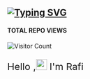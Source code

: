 

## [![Typing SVG](https://readme-typing-svg.herokuapp.com?font=Lemon+milk&color=F7000&lines=Hello...++im+Rafi;Welcome+to+my+profile;Web+developer)](https://git.io/typing-svg)
#### TOTAL REPO VIEWS
![Visitor Count](https://profile-counter.glitch.me/Rafi/count.svg)

<p style="font-size: 22px; font-family: 900;">Hello ,<a href="Hey" ><img src="https://raw.githubusercontent.com/TOXIC-DEVIL/TOXIC-DEVIL/TOXIC-DEVIL-OFFICIAL/media/Hi.gif" width="25px"></a> I'm Rafi&nbsp;</p>
